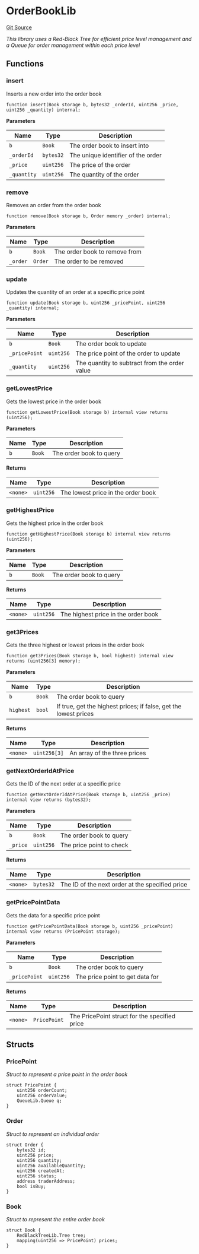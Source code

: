 # OrderBookLib
[Git Source](https://github.com/artechsoft/orderbook/blob/0738e4fc4a3ac086ca657a18219faf4a6d226499/src/OrderBookLib.sol)

*This library uses a Red-Black Tree for efficient price level management and a Queue for order management within each price level*


## Functions
### insert

Inserts a new order into the order book


```solidity
function insert(Book storage b, bytes32 _orderId, uint256 _price, uint256 _quantity) internal;
```
**Parameters**

|Name|Type|Description|
|----|----|-----------|
|`b`|`Book`|The order book to insert into|
|`_orderId`|`bytes32`|The unique identifier of the order|
|`_price`|`uint256`|The price of the order|
|`_quantity`|`uint256`|The quantity of the order|


### remove

Removes an order from the order book


```solidity
function remove(Book storage b, Order memory _order) internal;
```
**Parameters**

|Name|Type|Description|
|----|----|-----------|
|`b`|`Book`|The order book to remove from|
|`_order`|`Order`|The order to be removed|


### update

Updates the quantity of an order at a specific price point


```solidity
function update(Book storage b, uint256 _pricePoint, uint256 _quantity) internal;
```
**Parameters**

|Name|Type|Description|
|----|----|-----------|
|`b`|`Book`|The order book to update|
|`_pricePoint`|`uint256`|The price point of the order to update|
|`_quantity`|`uint256`|The quantity to subtract from the order value|


### getLowestPrice

Gets the lowest price in the order book


```solidity
function getLowestPrice(Book storage b) internal view returns (uint256);
```
**Parameters**

|Name|Type|Description|
|----|----|-----------|
|`b`|`Book`|The order book to query|

**Returns**

|Name|Type|Description|
|----|----|-----------|
|`<none>`|`uint256`|The lowest price in the order book|


### getHighestPrice

Gets the highest price in the order book


```solidity
function getHighestPrice(Book storage b) internal view returns (uint256);
```
**Parameters**

|Name|Type|Description|
|----|----|-----------|
|`b`|`Book`|The order book to query|

**Returns**

|Name|Type|Description|
|----|----|-----------|
|`<none>`|`uint256`|The highest price in the order book|


### get3Prices

Gets the three highest or lowest prices in the order book


```solidity
function get3Prices(Book storage b, bool highest) internal view returns (uint256[3] memory);
```
**Parameters**

|Name|Type|Description|
|----|----|-----------|
|`b`|`Book`|The order book to query|
|`highest`|`bool`|If true, get the highest prices; if false, get the lowest prices|

**Returns**

|Name|Type|Description|
|----|----|-----------|
|`<none>`|`uint256[3]`|An array of the three prices|


### getNextOrderIdAtPrice

Gets the ID of the next order at a specific price


```solidity
function getNextOrderIdAtPrice(Book storage b, uint256 _price) internal view returns (bytes32);
```
**Parameters**

|Name|Type|Description|
|----|----|-----------|
|`b`|`Book`|The order book to query|
|`_price`|`uint256`|The price point to check|

**Returns**

|Name|Type|Description|
|----|----|-----------|
|`<none>`|`bytes32`|The ID of the next order at the specified price|


### getPricePointData

Gets the data for a specific price point


```solidity
function getPricePointData(Book storage b, uint256 _pricePoint) internal view returns (PricePoint storage);
```
**Parameters**

|Name|Type|Description|
|----|----|-----------|
|`b`|`Book`|The order book to query|
|`_pricePoint`|`uint256`|The price point to get data for|

**Returns**

|Name|Type|Description|
|----|----|-----------|
|`<none>`|`PricePoint`|The PricePoint struct for the specified price|


## Structs
### PricePoint
*Struct to represent a price point in the order book*


```solidity
struct PricePoint {
    uint256 orderCount;
    uint256 orderValue;
    QueueLib.Queue q;
}
```

### Order
*Struct to represent an individual order*


```solidity
struct Order {
    bytes32 id;
    uint256 price;
    uint256 quantity;
    uint256 availableQuantity;
    uint256 createdAt;
    uint256 status;
    address traderAddress;
    bool isBuy;
}
```

### Book
*Struct to represent the entire order book*


```solidity
struct Book {
    RedBlackTreeLib.Tree tree;
    mapping(uint256 => PricePoint) prices;
}
```

